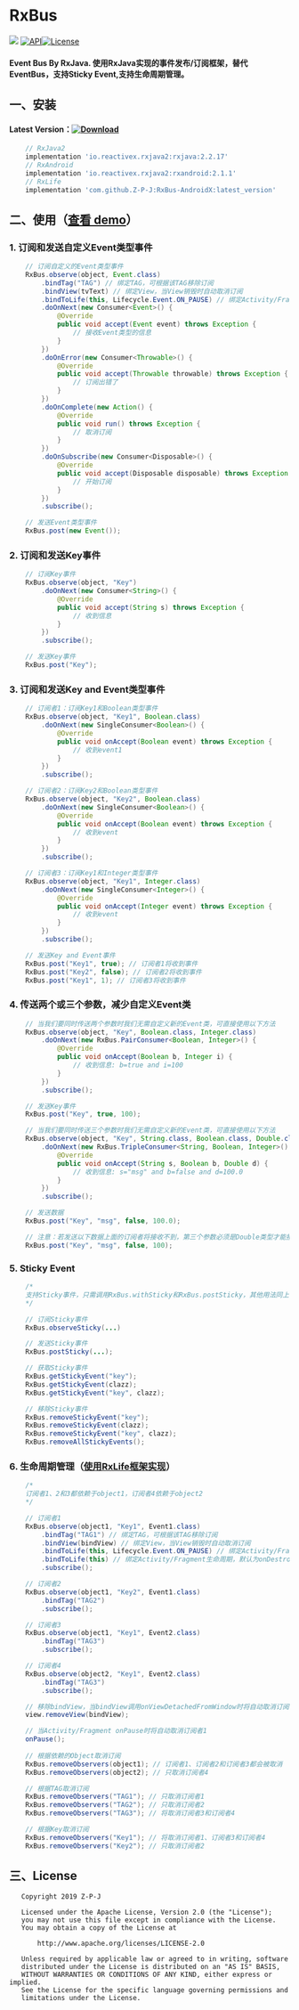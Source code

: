# RxBus

[![](https://img.shields.io/badge/platform-android-brightgreen.svg)](https://developer.android.com/index.html) [![API](https://img.shields.io/badge/API-19+-blue.svg?style=flat-square)](https://developer.android.com/about/versions/android-4.0.html)[![License](http://img.shields.io/badge/License-Apache%202.0-blue.svg?style=flat-square)](http://www.apache.org/licenses/LICENSE-2.0)

#### Event Bus By RxJava. 使用RxJava实现的事件发布/订阅框架，替代EventBus，支持Sticky Event,支持生命周期管理。

## 一、安装

#### Latest Version：[![Download](https://api.bintray.com/packages/z-p-j/maven/RxBus-AndroidX/images/download.svg?version-1.0.0)](https://bintray.com/z-p-j/maven/RxBus-AndroidX/1.0.0/link)
```groovy
    // RxJava2
    implementation 'io.reactivex.rxjava2:rxjava:2.2.17'
	// RxAndroid
    implementation 'io.reactivex.rxjava2:rxandroid:2.1.1'
    // RxLife
    implementation 'com.github.Z-P-J:RxBus-AndroidX:latest_version'

```
## 二、使用（[查看 demo](https://github.com/Z-P-J/RxBus-AndroidX/tree/master/app)）

### 1. 订阅和发送自定义Event类型事件

```java
    // 订阅自定义的Event类型事件
    RxBus.observe(object, Event.class)
        .bindTag("TAG") // 绑定TAG，可根据该TAG移除订阅
        .bindView(tvText) // 绑定View，当View销毁时自动取消订阅
        .bindToLife(this, Lifecycle.Event.ON_PAUSE) // 绑定Activity/Fragment生命周期
        .doOnNext(new Consumer<Event>() {
            @Override
            public void accept(Event event) throws Exception {
                // 接收Event类型的信息
            }
        })
        .doOnError(new Consumer<Throwable>() {
            @Override
            public void accept(Throwable throwable) throws Exception {
                // 订阅出错了
            }
        })
        .doOnComplete(new Action() {
            @Override
            public void run() throws Exception {
                // 取消订阅
            }
        })
        .doOnSubscribe(new Consumer<Disposable>() {
            @Override
            public void accept(Disposable disposable) throws Exception {
                // 开始订阅
            }
        })
        .subscribe();

    // 发送Event类型事件
    RxBus.post(new Event());
```

### 2. 订阅和发送Key事件

```java
    // 订阅Key事件
    RxBus.observe(object, "Key")
        .doOnNext(new Consumer<String>() {
            @Override
            public void accept(String s) throws Exception {
                // 收到信息
            }
        })
        .subscribe();

    // 发送Key事件
    RxBus.post("Key");
```

### 3. 订阅和发送Key and Event类型事件

```java
    // 订阅者1：订阅Key1和Boolean类型事件
    RxBus.observe(object, "Key1", Boolean.class)
        .doOnNext(new SingleConsumer<Boolean>() {
            @Override
            public void onAccept(Boolean event) throws Exception {
                // 收到event1
            }
        })
        .subscribe();

    // 订阅者2：订阅Key2和Boolean类型事件
    RxBus.observe(object, "Key2", Boolean.class)
        .doOnNext(new SingleConsumer<Boolean>() {
            @Override
            public void onAccept(Boolean event) throws Exception {
                // 收到event
            }
        })
        .subscribe();

    // 订阅者3：订阅Key1和Integer类型事件
    RxBus.observe(object, "Key1", Integer.class)
        .doOnNext(new SingleConsumer<Integer>() {
            @Override
            public void onAccept(Integer event) throws Exception {
                // 收到event
            }
        })
        .subscribe();

    // 发送Key and Event事件
    RxBus.post("Key1", true); // 订阅者1将收到事件
    RxBus.post("Key2", false); // 订阅者2将收到事件
    RxBus.post("Key1", 1); // 订阅者3将收到事件
```

### 4. 传送两个或三个参数，减少自定义Event类

```java
    // 当我们要同时传送两个参数时我们无需自定义新的Event类，可直接使用以下方法
    RxBus.observe(object, "Key", Boolean.class, Integer.class)
        .doOnNext(new RxBus.PairConsumer<Boolean, Integer>() {
            @Override
            public void onAccept(Boolean b, Integer i) {
                // 收到信息: b=true and i=100
            }
        })
        .subscribe();

    // 发送Key事件
    RxBus.post("Key", true, 100);

	// 当我们要同时传送三个参数时我们无需自定义新的Event类，可直接使用以下方法
    RxBus.observe(object, "Key", String.class, Boolean.class, Double.class)
        .doOnNext(new RxBus.TripleConsumer<String, Boolean, Integer>() {
            @Override
            public void onAccept(String s, Boolean b, Double d) {
                // 收到信息: s="msg" and b=false and d=100.0
            }
        })
        .subscribe();

    // 发送数据
    RxBus.post("Key", "msg", false, 100.0);

	// 注意：若发送以下数据上面的订阅者将接收不到，第三个参数必须是Double类型才能接收到
	RxBus.post("Key", "msg", false, 100);
```

### 5. Sticky Event

```java
    /*
    支持Sticky事件，只需调用RxBus.withSticky和RxBus.postSticky，其他用法同上
    */

    // 订阅Sticky事件
    RxBus.observeSticky(...)

    // 发送Sticky事件
    RxBus.postSticky(...);

    // 获取Sticky事件
	RxBus.getStickyEvent("key");
	RxBus.getStickyEvent(clazz);
	RxBus.getStickyEvent("key", clazz);

	// 移除Sticky事件
	RxBus.removeStickyEvent("key");
	RxBus.removeStickyEvent(clazz);
	RxBus.removeStickyEvent("key", clazz);
	RxBus.removeAllStickyEvents();
```

### 6. 生命周期管理（[使用RxLife框架实现](https://github.com/Z-P-J/RxLife)）

```java
    /*
    订阅者1、2和3都依赖于object1，订阅者4依赖于object2
    */

    // 订阅者1
    RxBus.observe(object1, "Key1", Event1.class)
        .bindTag("TAG1") // 绑定TAG，可根据该TAG移除订阅
        .bindView(bindView) // 绑定View，当View销毁时自动取消订阅
        .bindToLife(this, Lifecycle.Event.ON_PAUSE) // 绑定Activity/Fragment的onPause生命周期
        .bindToLife(this) // 绑定Activity/Fragment生命周期，默认为onDestroy时移除取消订阅
        .subscribe();

    // 订阅者2
    RxBus.observe(object1, "Key2", Event1.class)
        .bindTag("TAG2")
        .subscribe();

    // 订阅者3
    RxBus.observe(object1, "Key1", Event2.class)
        .bindTag("TAG3")
        .subscribe();

    // 订阅者4
    RxBus.observe(object2, "Key1", Event2.class)
        .bindTag("TAG3")
        .subscribe();

    // 移除bindView，当bindView调用onViewDetachedFromWindow时将自动取消订阅者1
    view.removeView(bindView); 

    // 当Activity/Fragment onPause时将自动取消订阅者1
    onPause();
	
	// 根据依赖的Object取消订阅
    RxBus.removeObservers(object1); // 订阅者1、订阅者2和订阅者3都会被取消
    RxBus.removeObservers(object2); // 只取消订阅者4

	// 根据TAG取消订阅
    RxBus.removeObservers("TAG1"); // 只取消订阅者1
    RxBus.removeObservers("TAG2"); // 只取消订阅者2
    RxBus.removeObservers("TAG3"); // 将取消订阅者3和订阅者4

	// 根据Key取消订阅
	RxBus.removeObservers("Key1"); // 将取消订阅者1、订阅者3和订阅者4
    RxBus.removeObservers("Key2"); // 只取消订阅者2
```

## 三、License

```
   Copyright 2019 Z-P-J

   Licensed under the Apache License, Version 2.0 (the "License");
   you may not use this file except in compliance with the License.
   You may obtain a copy of the License at

       http://www.apache.org/licenses/LICENSE-2.0

   Unless required by applicable law or agreed to in writing, software
   distributed under the License is distributed on an "AS IS" BASIS,
   WITHOUT WARRANTIES OR CONDITIONS OF ANY KIND, either express or implied.
   See the License for the specific language governing permissions and
   limitations under the License.
```
